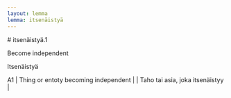 ```yaml
---
layout: lemma
lemma: itsenäistyä
---
```


<div class="sense">
# <span class="sensename">itsenäistyä.1</span>

<span class="description">Become independent</span>

<span class="description">Itsenäistyä</span>

A1 | Thing or entoty becoming independent |   | Taho tai asia, joka itsenäistyy |  

</div>

